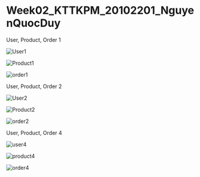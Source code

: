 # Week02_KTTKPM_20102201_NguyenQuocDuy

User, Product, Order 1

![User1](https://github.com/Pandeee12/Week02_KTTKPM_20102201_NguyenQuocDuy/assets/144768405/6b8178da-7ced-4b97-a881-8b1c7813e712)

![Product1](https://github.com/Pandeee12/Week02_KTTKPM_20102201_NguyenQuocDuy/assets/144768405/afc390d8-533f-43bc-a163-fafc82bb8712)

![order1](https://github.com/Pandeee12/Week02_KTTKPM_20102201_NguyenQuocDuy/assets/144768405/6eb3e6cb-540b-49af-a01f-f828ad094cc1)

User, Product, Order 2

![User2](https://github.com/Pandeee12/Week02_KTTKPM_20102201_NguyenQuocDuy/assets/144768405/20760a4c-aa9c-4bd2-a182-900548df4da3)

![Product2](https://github.com/Pandeee12/Week02_KTTKPM_20102201_NguyenQuocDuy/assets/144768405/d805f524-453f-42bc-9a03-56b6bb5841a6)

![order2](https://github.com/Pandeee12/Week02_KTTKPM_20102201_NguyenQuocDuy/assets/144768405/7c79c046-392a-4eeb-a3e4-8abdfbd05b6b)

User, Product, Order 4

![user4](https://github.com/Pandeee12/Week02_KTTKPM_20102201_NguyenQuocDuy/assets/144768405/4b3229ff-026e-4053-8371-1fd7d4f35a72)

![product4](https://github.com/Pandeee12/Week02_KTTKPM_20102201_NguyenQuocDuy/assets/144768405/9c6c2279-5f28-4a88-bda8-ccab31428a66)

![order4](https://github.com/Pandeee12/Week02_KTTKPM_20102201_NguyenQuocDuy/assets/144768405/8fcabff9-ca18-4b8c-8958-e50f729d2450)




